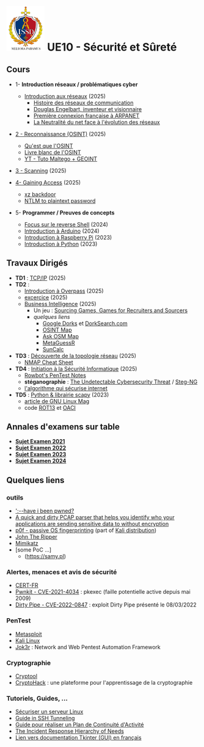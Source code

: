 # <img src="./ressources/logo-issd.png" width=100> UE10 - Sécurité et Sûreté 

## Cours
* 1- **Introduction réseaux / problématiques cyber**
  * [Introduction aux réseaux](https://github.com/truillet/ups/blob/master/m2issd/cours/introduction_2025.pdf) (2025)
     * [Histoire des réseaux de communication](https://interstices.info/une-breve-histoire-des-reseaux-de-telecommunications/)
     * [Douglas Engelbart, inventeur et visionnaire](https://interstices.info/douglas-engelbart-inventeur-et-visionnaire/)
     * [Première connexion française à ARPANET](https://interstices.info/au-coeur-de-la-premiere-connexion-francaise-a-larpanet/)
     * [La Neutralité du net face à l'évolution des réseaux](https://interstices.info/la-neutralite-du-net-face-a-levolution-des-reseaux/)

* [2 - Reconnaissance (OSINT)](https://github.com/truillet/ups/blob/master/m2issd/cours/OSINT_Reconnaissance.pdf) (2025)
  * [Qu'est que l'OSINT](https://www.numerama.com/cyberguerre/1628506-quest-ce-que-losint.html)
   * [Livre blanc de l'OSINT](https://ozint.eu/contributions/Livre%20blanc-Le%20cadre%20legal%20OSINT-2023.pdf)
   * [YT - Tuto Maltego + GEOINT](https://www.youtube.com/watch?v=23bC9GQLB38)
* [3 - Scanning](https://github.com/truillet/ups/blob/master/m2issd/cours/Scanning.pdf) (2025)
* [4- Gaining Access](https://github.com/truillet/ups/blob/master/m2issd/cours/Gaining_Access.pdf) (2025)
  * [xz backdoor](https://arstechnica.com/security/2024/04/what-we-know-about-the-xz-utils-backdoor-that-almost-infected-the-world/)
  * [NTLM to plaintext password](https://ntlm.pw)
   
* 5- **Programmer / Preuves de concepts**
  * [Focus sur le reverse Shell](https://github.com/truillet/ups/blob/master/m2issd/cours/Reverse_Shell.pdf) (2024)
  * [Introduction à Arduino](https://github.com/truillet/ups/blob/master/m2issd/cours/Introduction_arduino.pdf) (2024) 
  * [Introduction à Raspberry Pi](https://github.com/truillet/ups/blob/master/m2issd/cours/Introduction_RPi.pdf) (2023)
  * [Introduction à Python](https://github.com/truillet/ups/blob/master/m2issd/cours/Introduction_Python.pdf) (2023)  
  
## Travaux Dirigés
* **TD1** : [TCP/IP](https://github.com/truillet/ups/blob/master/m2issd/td/td1.md) (2025)
* **TD2** :
  * [Introduction à Overpass](https://github.com/truillet/ups/blob/master/m2issd/cours/OverPass.pdf) (2025)
  * [excercice](https://github.com/truillet/ups/blob/master/m2issd/td/td2_overpass.md) (2025)
  * [Business Intelligence](https://github.com/truillet/ups/blob/master/m2issd/td/td2_busint.md) (2025)
    * Un jeu : [Sourcing Games, Games for Recruiters and Sourcers](https://sourcing.games)
    * *quelques liens*
      * [Google Dorks](https://www.exploit-db.com/google-hacking-database) et [DorkSearch.com](https://dorksearch.com)
      * [OSINT Map](https://cybdetective.com/osintmap)
      * [Ask OSM Map](https://overpass-turbo.eu)
      * [MetaGuessR](https://metaguessr.wordpress.com)
      * [SunCalc](https://www.suncalc.org)
* **TD3** : [Découverte de la topologie réseau](https://github.com/truillet/ups/blob/master/m2issd/td/td3.md) (2025)
   * [NMAP Cheat Sheet](https://www.stationx.net/nmap-cheat-sheet)
* **TD4** : [Initiation à la Sécurité Informatique](https://github.com/truillet/ups/blob/master/m2issd/td/td4.md) (2025)
   * [Rowbot's PenTest Notes](https://guide.offsecnewbie.com/shells)
   * **stéganographie** : [The Undetectable Cybersecurity Threat](https://builtin.com/cybersecurity/steganography) / [Steg-NG](https://github.com/brandon1024/steg-png)
   * [l'algorithme qui sécurise internet](https://www.youtube.com/watch?v=1Yv8m398Fv0)
* **TD5** : [Python & librairie scapy](https://github.com/truillet/ups/blob/master/m2issd/td/TP5_Python_Scapy.pdf) (2023)
   * [article de GNU Linux Mag](https://connect.ed-diamond.com/GNU-Linux-Magazine/GLMFHS-090/Scapy-le-couteau-suisse-Python-pour-le-reseau)
   * code [ROT13](https://github.com/truillet/ups/blob/master/m2issd/code/ROT13.py) et [OACI](https://github.com/truillet/ups/blob/master/m2issd/code/OACI.zip)

## Annales d'examens sur table
* **[Sujet Examen 2021](https://github.com/truillet/ups/blob/master/m2issd/annales/Exam_m2issd_20-21_UE8.pdf)**
* **[Sujet Examen 2022](https://github.com/truillet/ups/blob/master/m2issd/annales/Exam_m2issd_21-22_UE8.pdf)**
* **[Sujet Examen 2023](https://github.com/truillet/ups/blob/master/m2issd/annales/Exam_m2issd_22-23_UE10.pdf)**
* **[Sujet Examen 2024](https://github.com/truillet/ups/blob/master/m2issd/annales/Exam_m2issd_23-24_UE10.pdf)**
## Quelques liens

### outils
* [';--have i been pwned?](https://haveibeenpwned.com)
* [A quick and dirty PCAP parser that helps you identify who your applications are sending sensitive data to without encryption](https://github.com/danielmiessler/Caparser)
* [p0f - passive OS fingerprinting](https://lcamtuf.coredump.cx/p0f3) (part of [Kali distribution](https://tools.kali.org/information-gathering/p0f))
* [John The Ripper](https://www.openwall.com/john)
* [Mimikatz](http://blog.gentilkiwi.com/mimikatz)
* [some PoC ...]
  * (https://samy.pl)

### Alertes, menaces et avis de sécurité
* [CERT-FR](https://www.cert.ssi.gouv.fr)
* [Pwnkit - CVE-2021-4034](https://github.com/arthepsy/CVE-2021-4034) : pkexec (faille potentielle active depuis mai 2009)
* [Dirty Pipe - CVE-2022-0847](https://github.com/Mustafa1986/CVE-2022-0847-DirtyPipe-Exploit/blob/main/dirtypipe.c) : exploit Dirty Pipe présenté le 08/03/2022 

### PenTest
* [Metasploit](https://www.metasploit.com)
* [Kali Linux](https://www.kali.org)
* [Jok3r](https://hakin9.org/jok3r-v3-beta-2-network-and-web-pentest-automation-framework/) : Network and Web Pentest Automation Framework

### Cryptographie
* [Cryptool](https://www.cryptool.org/en)
* [CryptoHack](https://cryptohack.org) : une plateforme pour l'apprentissage de la cryptographie

### Tutoriels, Guides, ...
* [Sécuriser un serveur Linux](https://github.com/imthenachoman/How-To-Secure-A-Linux-Server)
* [Guide in SSH Tunneling](https://www.hackingarticles.in/comprehensive-guide-on-ssh-tunneling)
* [Guide pour réaliser un Plan de Continuité d'Activité](http://www.sgdsn.gouv.fr/uploads/2016/10/guide-pca-sgdsn-110613-normal.pdf)
* [The Incident Response Hierarchy of Needs](https://github.com/swannman/ircapabilities)
* [Lien vers documentation Tkinter (GUI) en français](http://tkinter.fdex.eu/index.html)
